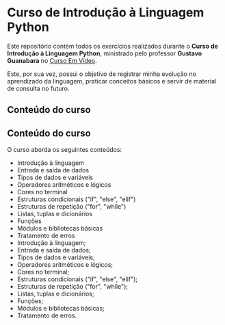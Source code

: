 # **Curso de Introdução à Linguagem Python**

Este repositório contém todos os exercícios realizados durante o **Curso de Introdução à Linguagem Python**, ministrado pelo professor **Gustavo Guanabara** no [Curso Em Vídeo](https://www.cursoemvideo.com/).

Este, por sua vez, possui o objetivo de registrar minha evolução no aprendizado da linguagem, praticar conceitos básicos e servir de material de consulta no futuro.

## Conteúdo do curso
## Conteúdo do curso
O curso aborda os seguintes conteúdos:

- Introdução à linguagem
- Entrada e saída de dados
- Tipos de dados e variáveis
- Operadores aritméticos e lógicos
- Cores no terminal
- Estruturas condicionais ("if", "else", "elif")
- Estruturas de repetição ("for", "while")
- Listas, tuplas e dicionários
- Funções
- Módulos e bibliotecas básicas
- Tratamento de erros
- Introdução à linguagem;
- Entrada e saída de dados;
- Tipos de dados e variáveis;
- Operadores aritméticos e lógicos;
- Cores no terminal;
- Estruturas condicionais ("if", "else", "elif");
- Estruturas de repetição ("for", "while");
- Listas, tuplas e dicionários;
- Funções;
- Módulos e bibliotecas básicas;
- Tratamento de erros.
